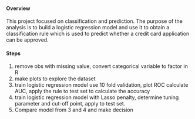 
#### Overview
This project focused on classification and prediction. The purpose of the analysis is to build a logistic regression model and use it to obtain a classification rule which is used to predict whether a credit card application can be approved.
#### Steps
1. remove obs with missing value, convert categorical variable to factor in R
2. make plots to explore the dataset
3. train logistic regression model use 10 fold validation, plot ROC calculate AUC, apply the rule to test set to calculate the accuracy
4. train logistic regression model with Lasso penalty, determine tuning parameter and cut-off point, apply to test set.
5. Compare model from 3 and 4 and make decision
